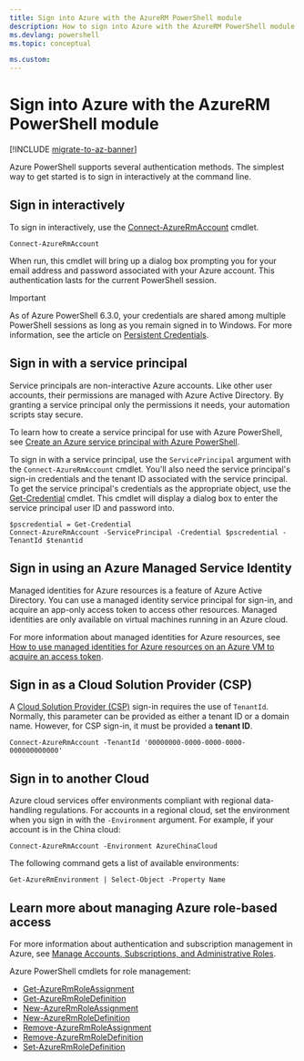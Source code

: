 ```yaml
---
title: Sign into Azure with the AzureRM PowerShell module
description: How to sign into Azure with the AzureRM PowerShell module as a user, service principal, or with managed identities for Azure resources.
ms.devlang: powershell
ms.topic: conceptual

ms.custom:
---
```

# Sign into Azure with the AzureRM PowerShell module

[!INCLUDE [migrate-to-az-banner](../../includes/migrate-to-az-banner.md)]

Azure PowerShell supports several authentication methods. The simplest way to get started is to sign
in interactively at the command line.

## Sign in interactively

To sign in interactively, use the
[Connect-AzureRmAccount](/powershell/module/azurerm.profile/connect-azurermaccount) cmdlet.

```azurepowershell-interactive
Connect-AzureRmAccount
```

When run, this cmdlet will bring up a dialog box prompting you for your email address and password
associated with your Azure account. This authentication lasts for the current PowerShell session.

> [!IMPORTANT]
> As of Azure PowerShell 6.3.0, your credentials are shared among multiple PowerShell sessions as
> long as you remain signed in to Windows. For more information, see the article on
> [Persistent Credentials](context-persistence.md).

## Sign in with a service principal

Service principals are non-interactive Azure accounts. Like other user accounts, their permissions
are managed with Azure Active Directory. By granting a service principal only the permissions it
needs, your automation scripts stay secure.

To learn how to create a service principal for use with Azure PowerShell, see
[Create an Azure service principal with Azure PowerShell](create-azure-service-principal-azureps.md).

To sign in with a service principal, use the `ServicePrincipal` argument with the
`Connect-AzureRmAccount` cmdlet. You'll also need the service principal's sign-in credentials and
the tenant ID associated with the service principal. To get the service principal's credentials as
the appropriate object, use the
[Get-Credential](/powershell/module/microsoft.powershell.security/get-credential) cmdlet. This
cmdlet will display a dialog box to enter the service principal user ID and password into.

```azurepowershell
$pscredential = Get-Credential
Connect-AzureRmAccount -ServicePrincipal -Credential $pscredential -TenantId $tenantid
```

## Sign in using an Azure Managed Service Identity

Managed identities for Azure resources is a feature of Azure Active Directory. You can use a managed
identity service principal for sign-in, and acquire an app-only access token to access other
resources. Managed identities are only available on virtual machines running in an Azure cloud.

For more information about managed identities for Azure resources, see
[How to use managed identities for Azure resources on an Azure VM to acquire an access token](/azure/active-directory/managed-identities-azure-resources/how-to-use-vm-token).

## Sign in as a Cloud Solution Provider (CSP)

A [Cloud Solution Provider (CSP)](https://azure.microsoft.com/offers/ms-azr-0145p/) sign-in requires
the use of `TenantId`. Normally, this parameter can be provided as either a tenant ID or a domain
name. However, for CSP sign-in, it must be provided a **tenant ID**.

```azurepowershell
Connect-AzureRmAccount -TenantId '00000000-0000-0000-0000-000000000000'
```

## Sign in to another Cloud

Azure cloud services offer environments compliant with regional data-handling regulations. For
accounts in a regional cloud, set the environment when you sign in with the `-Environment` argument.
For example, if your account is in the China cloud:

```azurepowershell
Connect-AzureRmAccount -Environment AzureChinaCloud
```

The following command gets a list of available environments:

```azurepowershell
Get-AzureRmEnvironment | Select-Object -Property Name
```

## Learn more about managing Azure role-based access

For more information about authentication and subscription management in Azure, see
[Manage Accounts, Subscriptions, and Administrative Roles](/azure/active-directory/role-based-access-control-configure).

Azure PowerShell cmdlets for role management:

* [Get-AzureRmRoleAssignment](/powershell/module/AzureRM.Resources/Get-AzureRmRoleAssignment)
* [Get-AzureRmRoleDefinition](/powershell/module/AzureRM.Resources/Get-AzureRmRoleDefinition)
* [New-AzureRmRoleAssignment](/powershell/module/AzureRM.Resources/New-AzureRmRoleAssignment)
* [New-AzureRmRoleDefinition](/powershell/module/AzureRM.Resources/New-AzureRmRoleDefinition)
* [Remove-AzureRmRoleAssignment](/powershell/module/AzureRM.Resources/Remove-AzureRmRoleAssignment)
* [Remove-AzureRmRoleDefinition](/powershell/module/AzureRM.Resources/Remove-AzureRmRoleDefinition)
* [Set-AzureRmRoleDefinition](/powershell/module/AzureRM.Resources/Set-AzureRmRoleDefinition)

